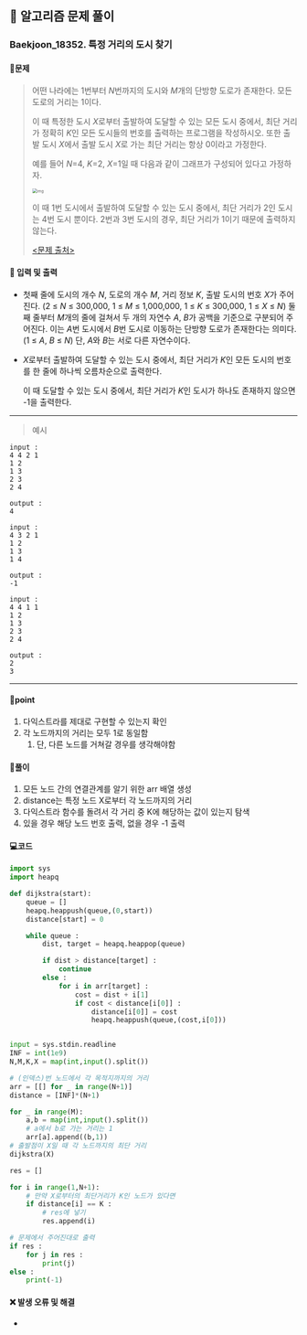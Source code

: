 ## 🐌 알고리즘 문제 풀이

### Baekjoon_18352. 특정 거리의 도시 찾기

#### 📒문제

> 어떤 나라에는 1번부터 *N*번까지의 도시와 *M*개의 단방향 도로가 존재한다. 모든 도로의 거리는 1이다.
>
> 이 때 특정한 도시 *X*로부터 출발하여 도달할 수 있는 모든 도시 중에서, 최단 거리가 정확히 *K*인 모든 도시들의 번호를 출력하는 프로그램을 작성하시오. 또한 출발 도시 *X*에서 출발 도시 *X*로 가는 최단 거리는 항상 0이라고 가정한다.
>
> 예를 들어 *N*=4, *K*=2, *X*=1일 때 다음과 같이 그래프가 구성되어 있다고 가정하자.
>
> <img src="https://upload.acmicpc.net/a5e311d7-7ce4-4638-88a5-3665fb4459e5/-/preview/" alt="img" style="zoom:50%;" />
>
> 이 때 1번 도시에서 출발하여 도달할 수 있는 도시 중에서, 최단 거리가 2인 도시는 4번 도시 뿐이다.  2번과 3번 도시의 경우, 최단 거리가 1이기 때문에 출력하지 않는다.
>
> [<문제 출처>](https://www.acmicpc.net/problem/18352)



#### :pushpin: 입력 및 출력

- 첫째 줄에 도시의 개수 *N*, 도로의 개수 *M*, 거리 정보 *K*, 출발 도시의 번호 *X*가 주어진다. (2 ≤ *N* ≤ 300,000, 1 ≤ *M* ≤ 1,000,000, 1 ≤ *K* ≤ 300,000, 1 ≤ *X* ≤ *N*) 둘째 줄부터 *M*개의 줄에 걸쳐서 두 개의 자연수 *A*, *B*가 공백을 기준으로 구분되어 주어진다. 이는 *A*번 도시에서 *B*번 도시로 이동하는 단방향 도로가 존재한다는 의미다. (1 ≤ *A*, *B* ≤ *N*) 단, *A*와 *B*는 서로 다른 자연수이다.

- *X*로부터 출발하여 도달할 수 있는 도시 중에서, 최단 거리가 *K*인 모든 도시의 번호를 한 줄에 하나씩 오름차순으로 출력한다.

  이 때 도달할 수 있는 도시 중에서, 최단 거리가 *K*인 도시가 하나도 존재하지 않으면 -1을 출력한다.



---

> 예시

```
input :
4 4 2 1
1 2
1 3
2 3
2 4

output :
4

input :
4 3 2 1
1 2
1 3
1 4

output :
-1

input :
4 4 1 1
1 2
1 3
2 3
2 4

output :
2
3
```

----




#### 🚀point

1. 다익스트라를 제대로 구현할 수 있는지 확인
1. 각 노드까지의 거리는 모두 1로 동일함
   1. 단, 다른 노드를 거쳐갈 경우를 생각해야함





#### 🔎풀이

1.  모든 노드 간의 연결관계를 알기 위한 arr 배열 생성
1.  distance는 특정 노드 X로부터 각 노드까지의 거리
1.  다익스트라 함수를 돌려서 각 거리 중 K에 해당하는 값이 있는지 탐색
1.  있을 경우 해당 노드 번호 출력, 없을 경우 -1 출력



#### 💻코드

```python
import sys
import heapq

def dijkstra(start):
    queue = []
    heapq.heappush(queue,(0,start))
    distance[start] = 0

    while queue :
        dist, target = heapq.heappop(queue)

        if dist > distance[target] :
            continue
        else :
            for i in arr[target] :
                cost = dist + i[1]
                if cost < distance[i[0]] :
                    distance[i[0]] = cost
                    heapq.heappush(queue,(cost,i[0]))


input = sys.stdin.readline
INF = int(1e9)
N,M,K,X = map(int,input().split())

# (인덱스)번 노드에서 각 목적지까지의 거리
arr = [[] for _ in range(N+1)]
distance = [INF]*(N+1)

for _ in range(M):
    a,b = map(int,input().split())
    # a에서 b로 가는 거리는 1
    arr[a].append((b,1))
# 출발점이 X일 때 각 노드까지의 최단 거리
dijkstra(X)

res = []

for i in range(1,N+1):
    # 만약 X로부터의 최단거리가 K인 노드가 있다면
    if distance[i] == K :
        # res에 넣기
        res.append(i)

# 문제에서 주어진대로 출력
if res :
    for j in res :
        print(j)
else :
    print(-1)
```



#### ❌ 발생 오류 및 해결

- 
